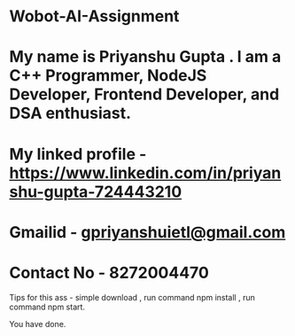 # Wobot-AI-Assignment

# My name is Priyanshu Gupta . I am a C++ Programmer, NodeJS Developer, Frontend Developer, and DSA enthusiast.

# My linked profile - https://www.linkedin.com/in/priyanshu-gupta-724443210
# Gmailid - gpriyanshuietl@gmail.com
# Contact No - 8272004470 

Tips for this ass - 
simple download ,
run command npm install , 
run command npm start.

You have done.
